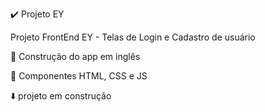 :heavy_check_mark: Projeto EY

Projeto FrontEnd EY - Telas de Login e Cadastro de usuário 

:wrench: Construção do app em inglês 

:art: Componentes HTML, CSS e JS 

:arrow_down: projeto em construção
